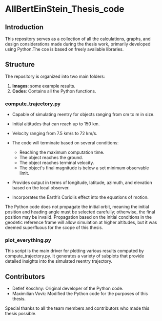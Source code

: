 # AllBertEinStein_Thesis_code

## Introduction

This repository serves as a collection of all the calculations, graphs, and design considerations made during the thesis work, primarily developed using Python.The coe is based on freely available libraries.

## Structure

The repository is organized into two main folders:

1. **Images**: some example results.
2. **Codes**: Contains all the Python functions.

### compute_trajectory.py

- Capable of simulating reentry for objects ranging from cm to m in size.
- Initial altitudes that can reach up to 150 km.
- Velocity ranging from 7.5 km/s to 72 km/s.
- The code will terminate based on several conditions:
  - Reaching the maximum computation time.
  - The object reaches the ground.
  - The object reaches terminal velocity.
  - The object's final magnitude is below a set minimum observable limit.
  
- Provides output in terms of longitude, latitude, azimuth, and elevation based on the local observer.
- Incorporates the Earth’s Coriolis effect into the equations of motion.

The Python code does not propagate the initial orbit, meaning the initial position and heading angle must be selected carefully; otherwise, the final position may be invalid. Propagation based on the initial conditions in the geodetic reference frame will allow simulation at higher altitudes, but it was deemed superfluous for the scope of this thesis.

### plot_everything.py

This script is the main driver for plotting various results computed by compute_trajectory.py. It generates a variety of subplots that provide detailed insights into the simulated reentry trajectory.

## Contributors

- Detlef Koschny: Original developer of the Python code.
- Maximilian Vovk: Modified the Python code for the purposes of this thesis.

Special thanks to all the team members and contributors who made this thesis possible.
